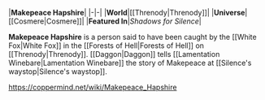 |**Makepeace Hapshire**|
|-|-|
|**World**|[[Threnody\|Threnody]]|
|**Universe**|[[Cosmere\|Cosmere]]|
|**Featured In**|*Shadows for Silence*|

**Makepeace Hapshire** is a person said to have been caught by the [[White Fox\|White Fox]] in the [[Forests of Hell\|Forests of Hell]] on [[Threnody\|Threnody]].
[[Daggon\|Daggon]] tells [[Lamentation Winebare\|Lamentation Winebare]] the story of Makepeace at [[Silence's waystop\|Silence's waystop]].



https://coppermind.net/wiki/Makepeace_Hapshire